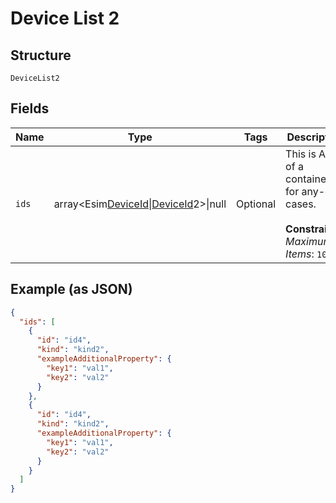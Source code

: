 
# Device List 2

## Structure

`DeviceList2`

## Fields

| Name | Type | Tags | Description | Getter | Setter |
|  --- | --- | --- | --- | --- | --- |
| `ids` | array<Esim[DeviceId](../../doc/models/device-id.md)\|[DeviceId](../../doc/models/device-id.md)2>\|null | Optional | This is Array of a container for any-of cases.<br><br>**Constraints**: *Maximum Items*: `100` | getIds(): ?array | setIds(?array ids): void |

## Example (as JSON)

```json
{
  "ids": [
    {
      "id": "id4",
      "kind": "kind2",
      "exampleAdditionalProperty": {
        "key1": "val1",
        "key2": "val2"
      }
    },
    {
      "id": "id4",
      "kind": "kind2",
      "exampleAdditionalProperty": {
        "key1": "val1",
        "key2": "val2"
      }
    }
  ]
}
```

